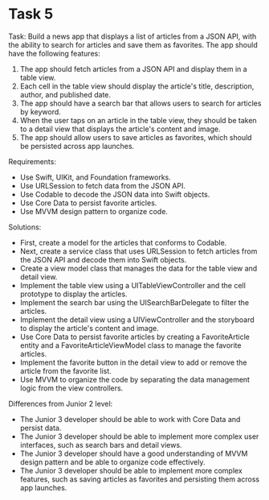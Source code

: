 # Task 5

Task: Build a news app that displays a list of articles from a JSON API, with
the ability to search for articles and save them as favorites. The app should
have the following features:

1. The app should fetch articles from a JSON API and display them in a table
   view.
2. Each cell in the table view should display the article's title, description,
   author, and published date.
3. The app should have a search bar that allows users to search for articles by
   keyword.
4. When the user taps on an article in the table view, they should be taken to a
   detail view that displays the article's content and image.
5. The app should allow users to save articles as favorites, which should be
   persisted across app launches.

Requirements:

-   Use Swift, UIKit, and Foundation frameworks.
-   Use URLSession to fetch data from the JSON API.
-   Use Codable to decode the JSON data into Swift objects.
-   Use Core Data to persist favorite articles.
-   Use MVVM design pattern to organize code.

Solutions:

-   First, create a model for the articles that conforms to Codable.
-   Next, create a service class that uses URLSession to fetch articles from the
    JSON API and decode them into Swift objects.
-   Create a view model class that manages the data for the table view and
    detail view.
-   Implement the table view using a UITableViewController and the cell
    prototype to display the articles.
-   Implement the search bar using the UISearchBarDelegate to filter the
    articles.
-   Implement the detail view using a UIViewController and the storyboard to
    display the article's content and image.
-   Use Core Data to persist favorite articles by creating a FavoriteArticle
    entity and a FavoriteArticleViewModel class to manage the favorite articles.
-   Implement the favorite button in the detail view to add or remove the
    article from the favorite list.
-   Use MVVM to organize the code by separating the data management logic from
    the view controllers.

Differences from Junior 2 level:

-   The Junior 3 developer should be able to work with Core Data and persist
    data.
-   The Junior 3 developer should be able to implement more complex user
    interfaces, such as search bars and detail views.
-   The Junior 3 developer should have a good understanding of MVVM design
    pattern and be able to organize code effectively.
-   The Junior 3 developer should be able to implement more complex features,
    such as saving articles as favorites and persisting them across app
    launches.
